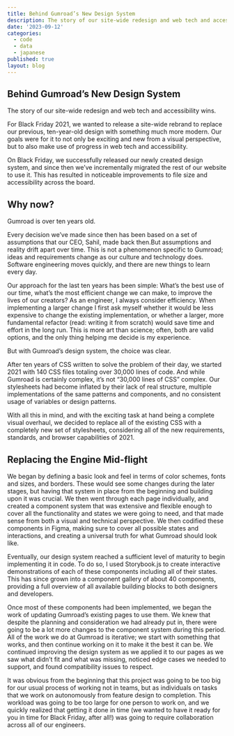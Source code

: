 ```yaml
---
title: Behind Gumroad’s New Design System
description: The story of our site-wide redesign and web tech and accessibility wins.
date: '2023-09-12'
categories:
  - code
  - data
  - japanese
published: true
layout: blog
---
```


## Behind Gumroad’s New Design System

The story of our site-wide redesign and web tech and accessibility wins.


For Black Friday 2021, we wanted to release a site-wide rebrand to replace our previous, ten-year-old design with something much more modern. Our goals were for it to not only be exciting and new from a visual perspective, but to also make use of progress in web tech and accessibility.

On Black Friday, we successfully released our newly created design system, and since then we’ve incrementally migrated the rest of our website to use it. This has resulted in noticeable improvements to file size and accessibility across the board.


## Why now?


Gumroad is over ten years old.

Every decision we’ve made since then has been based on a set of assumptions that our CEO, Sahil, made back then.But assumptions and reality drift apart over time. This is not a phenomenon specific to Gumroad; ideas and requirements change as our culture and technology does. Software engineering moves quickly, and there are new things to learn every day.

Our approach for the last ten years has been simple: What’s the best use of our time, what’s the most efficient change we can make, to improve the lives of our creators? As an engineer, I always consider efficiency. When implementing a larger change I first ask myself whether it would be less expensive to change the existing implementation, or whether a larger, more fundamental refactor (read: writing it from scratch) would save time and effort in the long run. This is more art than science; often, both are valid options, and the only thing helping me decide is my experience.

But with Gumroad’s design system, the choice was clear.

After ten years of CSS written to solve the problem of their day, we started 2021 with 140 CSS files totaling over 30,000 lines of code. And while Gumroad is certainly complex, it’s not “30,000 lines of CSS” complex. Our stylesheets had become inflated by their lack of real structure, multiple implementations of the same patterns and components, and no consistent usage of variables or design patterns.

With all this in mind, and with the exciting task at hand being a complete visual overhaul, we decided to replace all of the existing CSS with a completely new set of stylesheets, considering all of the new requirements, standards, and browser capabilities of 2021.


## Replacing the Engine Mid-flight


We began by defining a basic look and feel in terms of color schemes, fonts and sizes, and borders. These would see some changes during the later stages, but having that system in place from the beginning and building upon it was crucial. We then went through each page individually, and created a component system that was extensive and flexible enough to cover all the functionality and states we were going to need, and that made sense from both a visual and technical perspective. We then codified these components in Figma, making sure to cover all possible states and interactions, and creating a universal truth for what Gumroad should look like.

Eventually, our design system reached a sufficient level of maturity to begin implementing it in code. To do so, I used Storybook.js to create interactive demonstrations of each of these components including all of their states. This has since grown into a component gallery of about 40 components, providing a full overview of all available building blocks to both designers and developers.

Once most of these components had been implemented, we began the work of updating Gumroad’s existing pages to use them. We knew that despite the planning and consideration we had already put in, there were going to be a lot more changes to the component system during this period. All of the work we do at Gumroad is iterative; we start with something that works, and then continue working on it to make it the best it can be. We continued improving the design system as we applied it to our pages as we saw what didn’t fit and what was missing, noticed edge cases we needed to support, and found compatibility issues to respect.

It was obvious from the beginning that this project was going to be too big for our usual process of working not in teams, but as individuals on tasks that we work on autonomously from feature design to completion. This workload was going to be too large for one person to work on, and we quickly realized that getting it done in time (we wanted to have it ready for you in time for Black Friday, after all!) was going to require collaboration across all of our engineers.

